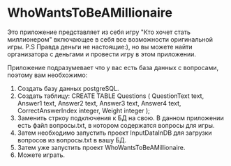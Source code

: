 # WhoWantsToBeAMillionaire
Это приложение представляет из себя игру "Кто хочет стать миллионером" включающее в себя все возможности оригинальной игры.
P.S Правда деньги не настоящие:), но вы можете найти организатора с деньгами и провести игру в этом приложении.

Приложение подразумевает что у вас есть база данных с вопросами, поэтому вам необхожимо:
1. Создать базу данных postgreSQL.
2. Создать таблицу:
   CREATE TABLE Questions (
    QuestionText text,
    Answer1 text,
    Answer2 text,
    Answer3 text,
    Answer4 text,
    CorrectAnswerIndex integer,
    Weight integer
);
3. Заменить стркоу подключения к БД на свою.
В данном приложении есть файл вопросы.txt, в котором содержатся вопросы для игры.
4. Затем необходимо запустить проект InputDataInDB для загрузки вопросов из вопросы.txt в вашу БД.
5. Затем уже запустить проект WhoWantsToBeAMillionaire.
6. Можете играть.
   
